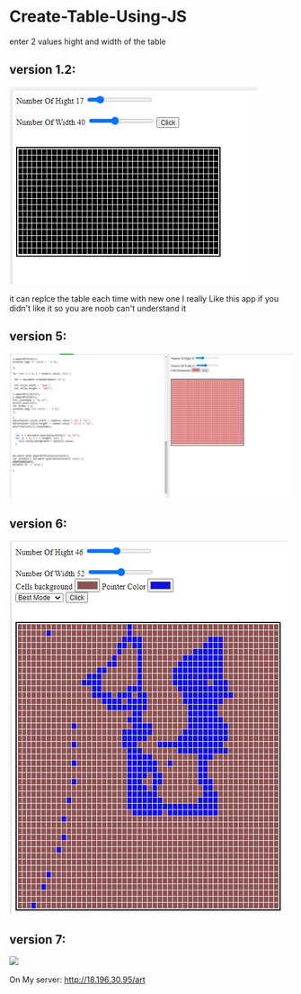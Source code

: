 # Create-Table-Using-JS
enter 2 values hight and width of the table 


## version 1.2:
<img src="app.PNG">


it can replce the table each time with new one 
I really Like this app if you didn't like it so you are noob can't understand it


## version 5:
<img src="last_version.PNG">

## version 6:
<img src="last.PNG">

## version 7:
<img src="lasttt.PNG">


On My server:
http://18.196.30.95/art
